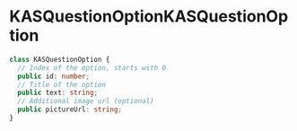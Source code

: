 # <a name="kasquestionoption"></a><span data-ttu-id="098be-101">KASQuestionOption</span><span class="sxs-lookup"><span data-stu-id="098be-101">KASQuestionOption</span></span>
```typescript
class KASQuestionOption {
  // Index of the option, starts with 0
  public id: number;
  // Title of the option
  public text: string;
  // Additional image url (optional)
  public pictureUrl: string;
}
```
